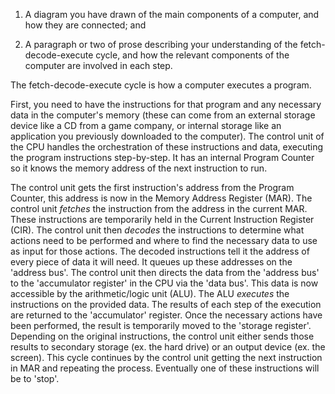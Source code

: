 1. A diagram you have drawn of the main components of a computer, and how they are connected; and

2. A paragraph or two of prose describing your understanding of the fetch-decode-execute cycle, and how the relevant components of the computer are involved in each step.

The fetch-decode-execute cycle is how a computer executes a program.

First, you need to have the instructions for that program and any necessary data in the computer's memory (these can come from an external storage device like a CD from a game company, or internal storage like an application you previously downloaded to the computer). The control unit of the CPU handles the orchestration of these instructions and data, executing the program instructions step-by-step. It has an internal Program Counter so it knows the memory address of the next instruction to run.

The control unit gets the first instruction's address from the Program Counter, this address is now in the Memory Address Register (MAR). The control unit _fetches_ the instruction from the address in the current MAR. These instructions are temporarily held in the Current Instruction Register (CIR). The control unit then _decodes_ the instructions to determine what actions need to be performed and where to find the necessary data to use as input for those actions. The decoded instructions tell it the address of every piece of data it will need. It queues up these addresses on the 'address bus'. The control unit then directs the data from the 'address bus' to the 'accumulator register' in the CPU via the 'data bus'. This data is now accessible by the arithmetic/logic unit (ALU). The ALU _executes_ the instructions on the provided data. The results of each step of the execution are returned to the 'accumulator' register. Once the necessary actions have been performed, the result is temporarily moved to the 'storage register'. Depending on the original instructions, the control unit either sends those results to secondary storage (ex. the hard drive) or an output device (ex. the screen). This cycle continues by the control unit getting the next instruction in MAR and repeating the process. Eventually one of these instructions will be to 'stop'.
